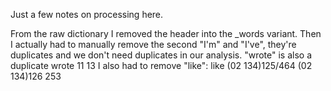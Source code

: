 Just a few notes on processing here.

From the raw dictionary I removed the header into the _words variant.
Then I actually had to manually remove the second "I'm" and "I've", they're duplicates and we don't need duplicates in our analysis. "wrote" is also a duplicate
wrote	11	13
I also had to remove "like":
like	(02 134)125/464	(02 134)126	253
